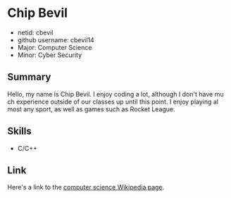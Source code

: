 # Chip Bevil
- netid: cbevil
- github username: cbevil14
- Major: Computer Science
- Minor: Cyber Security

## Summary
Hello, my name is Chip Bevil. I enjoy coding a lot, although I don't have mu    ch experience outside of our classes up until this point. I enjoy playing al    most any sport, as well as games such as Rocket League.
  
## Skills
- C/C++
 
## Link
Here's a link to the [computer science Wikipedia page](https://en.wikipedia.org/wiki/Computer_science).

